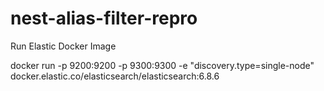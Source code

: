# nest-alias-filter-repro

Run Elastic Docker Image

docker run -p 9200:9200 -p 9300:9300 -e "discovery.type=single-node" docker.elastic.co/elasticsearch/elasticsearch:6.8.6
